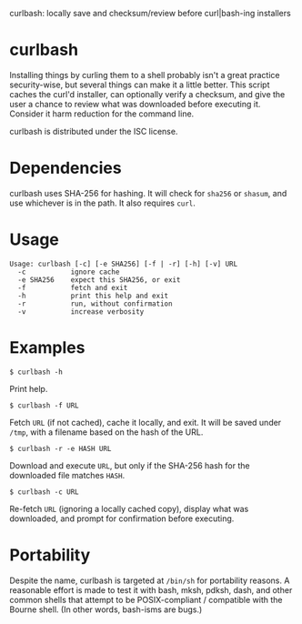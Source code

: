 curlbash: locally save and checksum/review before curl|bash-ing installers

# curlbash

Installing things by curling them to a shell probably isn't a great
practice security-wise, but several things can make it a little better.
This script caches the curl'd installer, can optionally verify a
checksum, and give the user a chance to review what was downloaded
before executing it. Consider it harm reduction for the command line.

curlbash is distributed under the ISC license.


# Dependencies

curlbash uses SHA-256 for hashing. It will check for `sha256` or
`shasum`, and use whichever is in the path. It also requires `curl`.


# Usage

    Usage: curlbash [-c] [-e SHA256] [-f | -r] [-h] [-v] URL
      -c           ignore cache
      -e SHA256    expect this SHA256, or exit
      -f           fetch and exit
      -h           print this help and exit
      -r           run, without confirmation
      -v           increase verbosity


# Examples

    $ curlbash -h

Print help.

    $ curlbash -f URL

Fetch `URL` (if not cached), cache it locally, and exit. It will be
saved under `/tmp`, with a filename based on the hash of the URL.

    $ curlbash -r -e HASH URL

Download and execute `URL`, but only if the SHA-256 hash for the
downloaded file matches `HASH`.

    $ curlbash -c URL

Re-fetch `URL` (ignoring a locally cached copy), display what was
downloaded, and prompt for confirmation before executing.


# Portability

Despite the name, curlbash is targeted at `/bin/sh` for portability
reasons. A reasonable effort is made to test it with bash, mksh, pdksh,
dash, and other common shells that attempt to be POSIX-compliant /
compatible with the Bourne shell. (In other words, bash-isms are bugs.)
